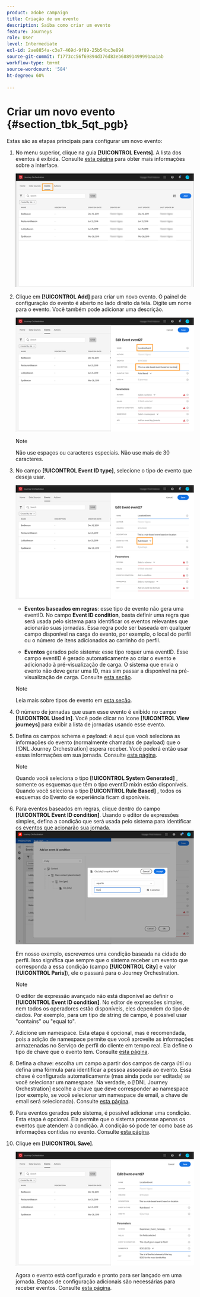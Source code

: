 ```yaml
---
product: adobe campaign
title: Criação de um evento
description: Saiba como criar um evento
feature: Journeys
role: User
level: Intermediate
exl-id: 2ae8854a-c3e7-469d-9f89-25b54bc3e894
source-git-commit: f1773cc56f69894d376d83eb68891499991aa1ab
workflow-type: tm+mt
source-wordcount: '584'
ht-degree: 60%

---
```


# Criar um novo evento {#section_tbk_5qt_pgb}

Estas são as etapas principais para configurar um novo evento:

1. No menu superior, clique na guia **[!UICONTROL Events]**. A lista dos eventos é exibida. Consulte [esta página](../about/user-interface.md) para obter mais informações sobre a interface.

   ![](../assets/journey5.png)

1. Clique em **[!UICONTROL Add]** para criar um novo evento. O painel de configuração do evento é aberto no lado direito da tela. Digite um nome para o evento. Você também pode adicionar uma descrição.

   ![](../assets/journey6.png)

   >[!NOTE]
   >
   >Não use espaços ou caracteres especiais. Não use mais de 30 caracteres.

1. No campo **[!UICONTROL Event ID type]**, selecione o tipo de evento que deseja usar.

   ![](../assets/journey6bis.png)

   * **Eventos baseados em regras**: esse tipo de evento não gera uma eventID. No campo **Event ID condition**, basta definir uma regra que será usada pelo sistema para identificar os eventos relevantes que acionarão suas jornadas. Essa regra pode ser baseada em qualquer campo disponível na carga do evento, por exemplo, o local do perfil ou o número de itens adicionados ao carrinho do perfil.

   * **Eventos** gerados pelo sistema: esse tipo requer uma eventID. Esse campo eventID é gerado automaticamente ao criar o evento e adicionado à pré-visualização de carga. O sistema que envia o evento não deve gerar uma ID, mas sim passar a disponível na pré-visualização de carga. Consulte [esta seção](../event/previewing-the-payload.md).
   >[!NOTE]
   >
   >Leia mais sobre tipos de evento em [esta seção](../event/about-events.md).
1. O número de jornadas que usam esse evento é exibido no campo **[!UICONTROL Used in]**. Você pode clicar no ícone **[!UICONTROL View journeys]** para exibir a lista de jornadas usando esse evento.
1. Defina os campos schema e payload: é aqui que você seleciona as informações do evento (normalmente chamadas de payload) que o [!DNL Journey Orchestration] espera receber. Você poderá então usar essas informações em sua jornada. Consulte [esta página](../event/defining-the-payload-fields.md).
   >[!NOTE]
   >
   >Quando você seleciona o tipo **[!UICONTROL System Generated]** , somente os esquemas que têm o tipo eventID mixin estão disponíveis. Quando você seleciona o tipo **[!UICONTROL Rule Based]** , todos os esquemas do Evento de experiência ficam disponíveis.

1. Para eventos baseados em regras, clique dentro do campo **[!UICONTROL Event ID condition]**. Usando o editor de expressões simples, defina a condição que será usada pelo sistema para identificar os eventos que acionarão sua jornada.
   ![](../assets/alpha-event6.png)

   Em nosso exemplo, escrevemos uma condição baseada na cidade do perfil. Isso significa que sempre que o sistema receber um evento que corresponda a essa condição (campo **[!UICONTROL City]** e valor **[!UICONTROL Paris]**), ele o passará para o Journey Orchestration.

   >[!NOTE]
   >
   >O editor de expressão avançado não está disponível ao definir o **[!UICONTROL Event ID condition]**. No editor de expressões simples, nem todos os operadores estão disponíveis, eles dependem do tipo de dados. Por exemplo, para um tipo de string de campo, é possível usar &quot;contains&quot; ou &quot;equal to&quot;.

1. Adicione um namespace. Esta etapa é opcional, mas é recomendada, pois a adição de namespace permite que você aproveite as informações armazenadas no Serviço de perfil do cliente em tempo real. Ela define o tipo de chave que o evento tem. Consulte [esta página](../event/selecting-the-namespace.md).
1. Defina a chave: escolha um campo a partir dos campos de carga útil ou defina uma fórmula para identificar a pessoa associada ao evento. Essa chave é configurada automaticamente (mas ainda pode ser editada) se você selecionar um namespace. Na verdade, o [!DNL Journey Orchestration] escolhe a chave que deve corresponder ao namespace (por exemplo, se você selecionar um namespace de email, a chave de email será selecionada). Consulte [esta página](../event/defining-the-event-key.md).
1. Para eventos gerados pelo sistema, é possível adicionar uma condição. Esta etapa é opcional. Ela permite que o sistema processe apenas os eventos que atendem à condição. A condição só pode ter como base as informações contidas no evento. Consulte [esta página](../event/adding-a-condition.md).
1. Clique em **[!UICONTROL Save]**.

   ![](../assets/journey7.png)

   Agora o evento está configurado e pronto para ser lançado em uma jornada. Etapas de configuração adicionais são necessárias para receber eventos. Consulte [esta página](../event/additional-steps-to-send-events-to-journey-orchestration.md).
